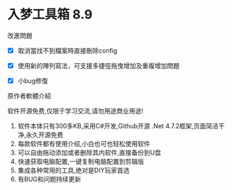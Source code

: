 # 入梦工具箱 8.9

改進問題

- [x] 取消當找不到檔案時直接刪除config
- [x] 使用新的陣列寫法，可支援多捷徑拖曳增加及重複增加問題
- [x] 小bug修復



原作者軟體介紹

软件开源免费,仅限于学习交流,请勿用途商业用途! 
1. 软件本体只有300多KB,采用C#开发,Github开源 .Net 4.7.2框架,页面简洁干净,永久开源免费 
2. 每款软件都有使用介绍,小白也可也轻松使用软件 
3. 可以自由拖动添加或者删除其内软件,直接备份到U盘 
4. 快速获取电脑配置,一键复制电脑配置到剪辑版 
5. 集成各种常用的工具,绝对是DIY玩家首选 
6. 有BUG和问题持续更新  

